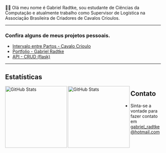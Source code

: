 
👋🏻 Olá meu nome é Gabriel Radtke, sou estudante de Ciências da Computação e atualmente trabalho como Supervisor de Logística na Associação Brasileira de Criadores de Cavalos Crioulos.

---


### Confira alguns de meus projetos pessoais.

 - [Intervalo entre Partos - Cavalo Crioulo](https://intervaloentrepartos.netlify.app/)
 - [Portfolio - Gabriel Radtke](https://gabrielradtke.netlify.app/)
 - [API - CRUD (flask)](https://github.com/Gabrielradtke/api_crud_flask)

---

## Estatísticas
<p>
  <img 
    align="left" 
    alt="GitHub Stats" 
    height="200"
    src="https://github-readme-stats.vercel.app/api?username=Gabrielradtke&show_icons=true&theme=algolia&include_all_commits=true&locale=pt-br" 
  />

<img 
      align="left" 
      alt="GitHub Stats" 
      height="200"
      src="https://github-readme-stats.vercel.app/api/top-langs/?username=Gabrielradtke&theme=algolia&layout=compact&custom_title=Tecnologias&langs_count=9" 
  />
</p>


## Contato
- Sinta-se a vontade para fazer contato em gabriel_radtke@hotmail.com
